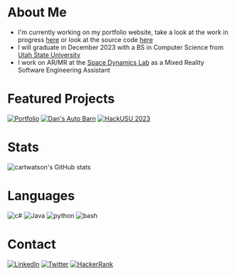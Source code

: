 # About Me
- I'm currently working on my portfolio website, take a look at the work in progress [here](https://www.cartwatson.com) or look at the source code [here](https://github.com/cartwatson/cartwatson.github.io)
- I will graduate in December 2023 with a BS in Computer Science from [Utah State University](https://www.usu.edu/)
- I work on AR/MR at the [Space Dynamics Lab](https://www.sdl.usu.edu/) as a Mixed Reality Software Engineering Assistant
<!-- - Also working on a dating app that integrates spotify data to create matches with [@iron7-1](https://github.com/Irion7-1), repo is in featured projects  -->

# Featured Projects
[![Portfolio](https://github-readme-stats-sigma-five.vercel.app/api/pin/?username=cartwatson&repo=cartwatson.github.io&theme=tokyonight&bg_color=00000000)](https://github.com/cartwatson/cartwatson.github.io)
[![Dan's Auto Barn](https://github-readme-stats-sigma-five.vercel.app/api/pin/?username=CS3450-Group9&repo=CS3450-Group9&theme=tokyonight&bg_color=00000000)](https://github.com/CS3450-Group9/CS3450-Group9)
[![HackUSU 2023](https://github-readme-stats-sigma-five.vercel.app/api/pin/?username=Utah-State-University-Cybersecurity&repo=HackUSU&theme=tokyonight&bg_color=00000000)](https://github.com/Utah-State-University-Cybersecurity/hackUSU/)
<!-- [![Spotify Dating App](https://github-readme-stats-sigma-five.vercel.app/api/pin/?username=Iron7-1&repo=dating_app&theme=tokyonight&bg_color=00000000)](https://github.com/Irion7-1/dating_app) -->


# Stats
![cartwatson's GitHub stats](https://github-readme-stats-sigma-five.vercel.app/api?username=cartwatson&show_icons=true&theme=tokyonight&bg_color=00000000)  

# Languages
![c#](https://img.shields.io/badge/CSharp-37008c?style=for-the-badge&logo=CSharp&logoColor=white)
![Java](https://img.shields.io/badge/Java-f89820?style=for-the-badge&logo=oracle&logoColor=white)
![python](https://img.shields.io/badge/Python-386da1?style=for-the-badge&logo=python&logoColor=white)
![bash](https://img.shields.io/badge/GNUBash-47B353?style=for-the-badge&logo=GNUBash&logoColor=white)

# Contact
[![LinkedIn](https://img.shields.io/badge/LinkedIn-0077B5?style=for-the-badge&logo=linkedin&logoColor=white)](https://www.linkedin.com/in/cartwatson/)
[![Twitter](https://img.shields.io/badge/Twitter-1DA1F2?style=for-the-badge&logo=twitter&logoColor=white)](https://twitter.com/JCarterWatson)
[![HackerRank](https://img.shields.io/badge/Hackerrank-27b35a?style=for-the-badge&logo=hackerrank&logoColor=white)](https://www.hackerrank.com/cartwatson)
<!-- [![LeetCode](https://img.shields.io/badge/LeetCode-f89f1b?style=for-the-badge&logo=Leetcode&logoColor=white)](https://leetcode.com/cartwatson/) -->
